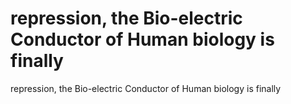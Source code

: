 # repression, the Bio-electric Conductor of Human biology is finally

repression, the Bio-electric Conductor of Human biology is finally